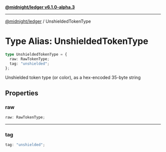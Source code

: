 [**@midnight/ledger v6.1.0-alpha.3**](../README.md)

***

[@midnight/ledger](../globals.md) / UnshieldedTokenType

# Type Alias: UnshieldedTokenType

```ts
type UnshieldedTokenType = {
  raw: RawTokenType;
  tag: "unshielded";
};
```

Unshielded token type (or color), as a hex-encoded 35-byte string

## Properties

### raw

```ts
raw: RawTokenType;
```

***

### tag

```ts
tag: "unshielded";
```

